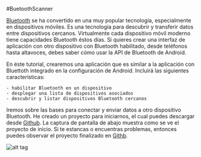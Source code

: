#BuetoothScanner

[Bluetooth](https://en.wikipedia.org/wiki/Bluetooth) se ha convertido en una muy popular tecnología, especialmente en dispositivos móviles. Es una tecnología para descubrir y transferir datos entre dispositivos cercanos. Virtualmente cada dispositivo móvil moderno tiene capacidades Bluetooth éstos días. Si quieres crear una interfaz de aplicación con otro dispositivo con Bluetooth habilitado, desde teléfonos hasta altavoces, debes saber cómo usar la API de Bluetooth de Android.

En éste tutorial, crearemos una aplicación que es similar a la aplicación con Bluettoth integrado en la configuración de Android. Incluirá las siguientes características:

	- habilitar Bluetooth en un dispositivo
	- desplegar una lista de dispositivos asociados
	- descubrir y listar dispositivos Bluetooth cercanos

Iremos sobre las bases para conectar y enviar datos a otro dispositivo Bluetooth. He creado un proyecto para iniciarnos, el cual puedes descargar desde [Github](https://github.com/fercho0?tab=overview&from=2016-07-09). La captura de pantalla de abajo muestra como se ve el proyecto de inicio. Si te estancas o encuentras problemas, entonces puedes observar el proyecto finalizado en [Githb](https://github.com/fercho0/BluetoothScanner).


![alt tag](https://raw.githubusercontent.com/username/projectname/branch/path/to/img.png)



